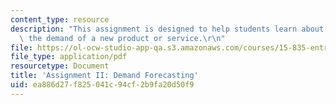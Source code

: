 ```yaml
---
content_type: resource
description: "This assignment is designed to help students learn about how to forecast\
  \ the demand of a new product or service.\r\n"
file: https://ol-ocw-studio-app-qa.s3.amazonaws.com/courses/15-835-entrepreneurial-marketing-spring-2002/ea886d27f825041c94cf2b9fa20d50f9_assignment2.pdf
file_type: application/pdf
resourcetype: Document
title: 'Assignment II: Demand Forecasting'
uid: ea886d27-f825-041c-94cf-2b9fa20d50f9
---
```

